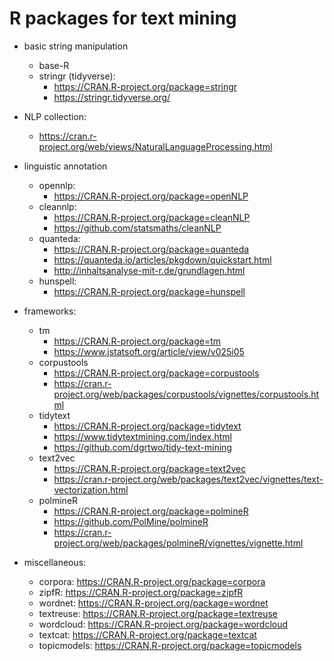 # R packages for text mining

- basic string manipulation
  - base-R
  - stringr (tidyverse):
	- https://CRAN.R-project.org/package=stringr
	- https://stringr.tidyverse.org/

- NLP collection:
  - https://cran.r-project.org/web/views/NaturalLanguageProcessing.html

- linguistic annotation
  - opennlp: 
	- https://CRAN.R-project.org/package=openNLP
  - cleannlp:
	- https://CRAN.R-project.org/package=cleanNLP
	- https://github.com/statsmaths/cleanNLP
  - quanteda:
    - https://CRAN.R-project.org/package=quanteda
	- https://quanteda.io/articles/pkgdown/quickstart.html
    - http://inhaltsanalyse-mit-r.de/grundlagen.html
  - hunspell:
	- https://CRAN.R-project.org/package=hunspell

- frameworks:
  - tm
	- https://CRAN.R-project.org/package=tm
    - https://www.jstatsoft.org/article/view/v025i05
  - corpustools
	- https://CRAN.R-project.org/package=corpustools
	- https://cran.r-project.org/web/packages/corpustools/vignettes/corpustools.html
  - tidytext
	- https://CRAN.R-project.org/package=tidytext
    - https://www.tidytextmining.com/index.html
	- https://github.com/dgrtwo/tidy-text-mining
  - text2vec
	- https://CRAN.R-project.org/package=text2vec
	- https://cran.r-project.org/web/packages/text2vec/vignettes/text-vectorization.html
  - polmineR
    - https://CRAN.R-project.org/package=polmineR
	- https://github.com/PolMine/polmineR
	- https://cran.r-project.org/web/packages/polmineR/vignettes/vignette.html

- miscellaneous:
  - corpora: https://CRAN.R-project.org/package=corpora
  - zipfR: https://CRAN.R-project.org/package=zipfR
  - wordnet: https://CRAN.R-project.org/package=wordnet
  - textreuse: https://CRAN.R-project.org/package=textreuse
  - wordcloud: https://CRAN.R-project.org/package=wordcloud
  - textcat: https://CRAN.R-project.org/package=textcat
  - topicmodels: https://CRAN.R-project.org/package=topicmodels
